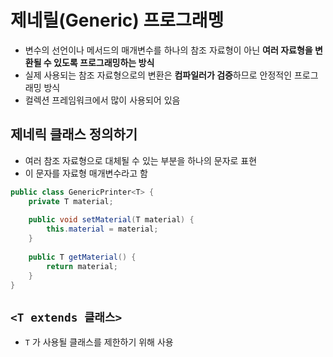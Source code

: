 # 제네릴(Generic) 프로그래멩

- 변수의 선언이나 메서드의 매개변수를 하나의 참조 자료형이 아닌 **여러 자료형을 변환될 수 있도록 프로그래밍하는 방식**
- 실제 사용되는 참조 자료형으로의 변환은 **컴파일러가 검증**하므로 안정적인 프로그래밍 방식
- 컬렉션 프레임워크에서 많이 사용되어 있음

## 제네릭 클래스 정의하기

- 여러 참조 자료형으로 대체될 수 있는 부분을 하나의 문자로 표현
- 이 문자를 자료형 매개변수라고 함

```java
public class GenericPrinter<T> {
    private T material;
    
    public void setMaterial(T material) {
        this.material = material;
    }
    
    public T getMaterial() {
        return material;
    }
}
```

## `<T extends 클래스>` 

- `T` 가 사용될 클래스를 제한하기 위해 사용
